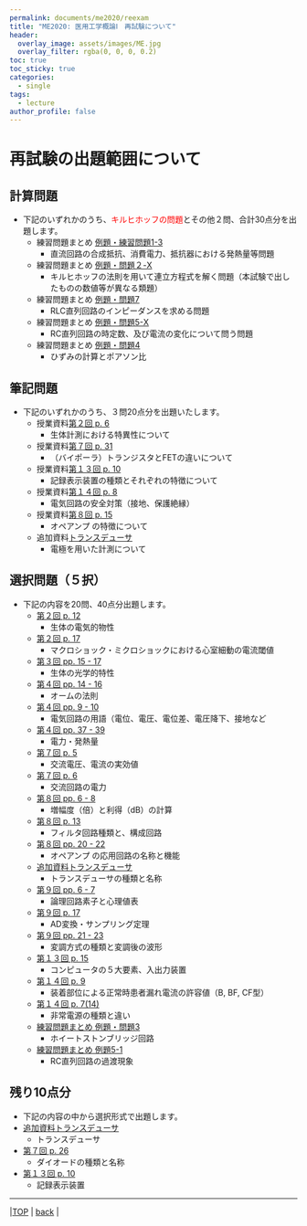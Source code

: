 ```yaml
---
permalink: documents/me2020/reexam
title: "ME2020: 医用工学概論Ⅰ　再試験について"
header:
  overlay_image: assets/images/ME.jpg
  overlay_filter: rgba(0, 0, 0, 0.2)
toc: true
toc_sticky: true
categories:
  - single
tags:
  - lecture
author_profile: false
---
```


# 再試験の出題範囲について
## 計算問題  
* 下記のいずれかのうち、<font color="#ff0000">キルヒホッフの問題</font>とその他２問、合計30点分を出題します。
  * 練習問題まとめ [例題・練習問題1-3](../attached/exercise_9up.pdf#page=2)  
    * 直流回路の合成抵抗、消費電力、抵抗器における発熱量等問題  
  * 練習問題まとめ [例題・問題２-X](../attached/exercise_9up.pdf#page=2)
    * キルヒホッフの法則を用いて連立方程式を解く問題（本試験で出したものの数値等が異なる類題）  
  * 練習問題まとめ [例題・問題7](../attached/exercise_9up.pdf#page=6)
    * RLC直列回路のインピーダンスを求める問題  
  * 練習問題まとめ [例題・問題5-X](../attached/exercise_9up.pdf#page=4)
    * RC直列回路の時定数、及び電流の変化について問う問題  
  * 練習問題まとめ [例題・問題4](../attached/exercise_9up.pdf#page=4)
    * ひずみの計算とポアソン比  
  
## 筆記問題
* 下記のいずれかのうち、３問20点分を出題いたします。
  * 授業資料[第２回 p. 6](../attached/lecture2_cmp.pdf#page=6)
    * 生体計測における特異性について  
  * 授業資料[第７回 p. 31](../attached/lecture7_cmp.pdf#page=31)
    * （バイポーラ）トランジスタとFETの違いについて  
  * 授業資料[第１３回 p. 10](../attached/lecture13_cmp.pdf#page=10)
    * 記録表示装置の種類とそれぞれの特徴について  
  * 授業資料[第１４回 p.  8](../attached/lecture14.pdf#page=8)
    * 電気回路の安全対策（接地、保護絶縁）  
  * 授業資料[第８回 p. 15](../attached/lecture8.pdf#page=15)
    * オペアンプ の特徴について  
  * 追加資料[トランスデューサ](../attached/transducer.pdf#page=2)
    * 電極を用いた計測について  
  
## 選択問題（５択）  
* 下記の内容を20問、40点分出題します。  
  * [第２回 p. 12](../attached/lecture2_cmp.pdf#page=12) 
    * 生体の電気的物性  
  * [第２回 p. 17](../attached/lecture2_cmp.pdf#page=17)
    * マクロショック・ミクロショックにおける心室細動の電流閾値  
  * [第３回 pp. 15 - 17](../attached/lecture3.pdf#page=15)
    * 生体の光学的特性  
  * [第４回 pp. 14 - 16](../attached/lecture4.pdf#page=14)
    * オームの法則  
  * [第４回 pp. 9 - 10](../attached/lecture4.pdf#page=9)
    * 電気回路の用語（電位、電圧、電位差、電圧降下、接地など  
  * [第４回 pp. 37 - 39](../attached/lecture4.pdf#page=37)
    * 電力・発熱量
  * [第７回 p. 5](../attached/lecture7_cmp.pdf#page=5)
    * 交流電圧、電流の実効値
  * [第７回 p. 6](../attached/lecture7_cmp.pdf#page=6)
    * 交流回路の電力  
  * [第８回 pp. 6 - 8](../attached/lecture8.pdf#page=6)
    * 増幅度（倍）と利得（dB）の計算  
  * [第８回 p. 13](../attached/lecture8.pdf#page=13)
    * フィルタ回路種類と、構成回路  
  * [第８回 pp. 20 - 22](../attached/lecture8.pdf#page=20)
    * オペアンプ の応用回路の名称と機能 
  * [追加資料トランスデューサ](../attached/transducer.pdf)
    * トランスデューサの種類と名称 
  * [第９回 pp. 6 - 7](../attached/lecture9.pdf#page=6)
    * 論理回路素子と心理値表  
  * [第９回 p. 17](../attached/lecture9.pdf#page=17)
    * AD変換・サンプリング定理  
  * [第９回 pp. 21 - 23](../attached/lecture9.pdf#page=21)
    * 変調方式の種類と変調後の波形  
  * [第１３回 p. 15](../attached/lecture13_cmp.pdf#page=15)
    * コンピュータの５大要素、入出力装置  
  * [第１４回 p. 9](../attached/lecture14.pdf#page=9)
    * 装着部位による正常時患者漏れ電流の許容値（B, BF, CF型）  
  * [第１４回 p. 7(14) ](../attached/lecture14.pdf#page=14)
    * 非常電源の種類と違い  
  * [練習問題まとめ 例題・問題3](../attached/exercise_9up.pdf#page=3)
    * ホイートストンブリッジ回路  
  * [練習問題まとめ 例題5-1](../attached/exercise_9up.pdf#page=4)
    * RC直列回路の過渡現象  

## 残り10点分
*  下記の内容の中から選択形式で出題します。
  * [追加資料トランスデューサ](../attached/transducer.pdf)  
    * トランスデューサ
  * [第７回 p. 26](../attached/lecture7_cmp.pdf#page=26)
    * ダイオードの種類と名称
  * [第１３回 p. 10](../attached/lecture13_cmp.pdf#page=10)
    * 記録表示装置
  
---
  
|[TOP](/) | <a href="javascript:history.back()">back</a> |
